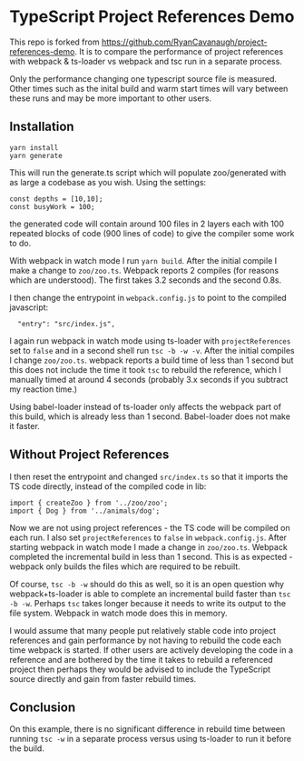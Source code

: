 # TypeScript Project References Demo

This repo is forked from https://github.com/RyanCavanaugh/project-references-demo.  It is to compare the performance of project references with webpack & ts-loader vs webpack and tsc run in a separate process.

Only the performance changing one typescript source file is measured.  Other times such as the inital build and warm start times will vary between these runs and may be more important to other users.

## Installation
```
yarn install
yarn generate
```
This will run the generate.ts script which will populate zoo/generated with as large a codebase as you wish. Using the settings:
```
const depths = [10,10];
const busyWork = 100;
```
the generated code will contain around 100 files in 2 layers each with 100 repeated blocks of code (900 lines of code) to give the compiler some work to do.

With webpack in watch mode I run <code>yarn build</code>.  After the initial compile I make a change to <code>zoo/zoo.ts</code>.  Webpack reports 2 compiles (for reasons which are understood).  The first takes 3.2 seconds and the second 0.8s.

I then change the entrypoint in <code>webpack.config.js</code> to point to the compiled javascript:
```
  "entry": "src/index.js",
```
I again run webpack in watch mode using ts-loader with <code>projectReferences</code> set to <code>false</code> and in a second shell run <code>tsc -b -w -v</code>.  After the initial compiles I change <code>zoo/zoo.ts</code>.  webpack reports a build time of less than 1 second but this does not include the time it took <code>tsc</code> to rebuild the reference, which I manually timed at around 4 seconds (probably 3.x seconds if you subtract my reaction time.)

Using babel-loader instead of ts-loader only affects the webpack part of this build, which is already less than 1 second.  Babel-loader does not make it faster.

## Without Project References

I then reset the entrypoint and changed <code>src/index.ts</code> so that it imports the TS code directly, instead of the compiled code in lib:
```
import { createZoo } from '../zoo/zoo';
import { Dog } from '../animals/dog';
```
Now we are not using project references - the TS code will be compiled on each run.  I also set <code>projectReferences</code> to <code>false</code> in <code>webpack.config.js</code>.  After starting webpack in watch mode I made a change in <code>zoo/zoo.ts</code>.  Webpack completed the incremental build in less than 1 second.  This is as expected - webpack only builds the files which are required to be rebuilt.

Of course, <code>tsc -b -w</code> should do this as well, so it is an open question why webpack+ts-loader is able to complete an incremental build faster than <code>tsc -b -w</code>.  Perhaps <code>tsc</code> takes longer because it needs to write its output to the file system.  Webpack in watch mode does this in memory.

I would assume that many people put relatively stable code into project references and gain performance by not having to rebuild the code each time webpack is started.  If other users are actively developing the code in a reference and are bothered by the time it takes to rebuild a referenced project then perhaps they would be advised to include the TypeScript source directly and gain from faster rebuild times.

## Conclusion

On this example, there is no significant difference in rebuild time between running <code>tsc -w</code> in a separate process versus using ts-loader to run it before the build.
